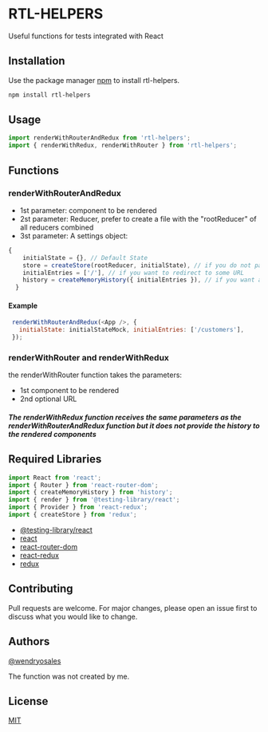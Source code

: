 # RTL-HELPERS

Useful functions for tests integrated with React 

## Installation

Use the package manager [npm](https://www.npmjs.com/) to install rtl-helpers.

```bash
npm install rtl-helpers
```

## Usage

```javascript
import renderWithRouterAndRedux from 'rtl-helpers';
import { renderWithRedux, renderWithRouter } from 'rtl-helpers';
```
## Functions

### renderWithRouterAndRedux

* 1st parameter: component to be rendered
* 2st parameter: Reducer, prefer to create a file with the "rootReducer" of all reducers combined
* 3st parameter: A settings object:
```javascript
{
    initialState = {}, // Default State
    store = createStore(rootReducer, initialState), // if you do not pass a store by parameter, a new one will be created
    initialEntries = ['/'], // if you want to redirect to some URL
    history = createMemoryHistory({ initialEntries }), // if you want a history
  }

```
#### Example
```js
 renderWithRouterAndRedux(<App />, {
   initialState: initialStateMock, initialEntries: ['/customers'],
 });
```
### renderWithRouter and renderWithRedux

the renderWithRouter function takes the parameters:

* 1st component to be rendered
* 2nd optional URL

##### The renderWithRedux function receives the same parameters as the renderWithRouterAndRedux function but it does not provide the history to the rendered components

## Required Libraries

```javascript
import React from 'react';
import { Router } from 'react-router-dom';
import { createMemoryHistory } from 'history';
import { render } from '@testing-library/react';
import { Provider } from 'react-redux';
import { createStore } from 'redux';
```

* [ @testing-library/react ](https://testing-library.com/docs/react-testing-library/intro/)
* [ react ](https://reactjs.org/)
* [ react-router-dom ](https://v5.reactrouter.com/web/guides/quick-start)
* [ react-redux ](https://react-redux.js.org/)
* [ redux ](https://redux.js.org/)


## Contributing
Pull requests are welcome. For major changes, please open an issue first to discuss what you would like to change.

## Authors
[@wendryosales](https://www.linkedin.com/in/wendryosales/)

The function was not created by me. 

## License
[MIT](https://choosealicense.com/licenses/mit/)